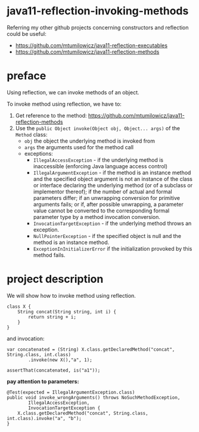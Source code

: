 # java11-reflection-invoking-methods

Referring my other github projects concerning constructors and
reflection could be useful:
* https://github.com/mtumilowicz/java11-reflection-executables
* https://github.com/mtumilowicz/java11-reflection-methods

# preface
Using reflection, we can invoke methods of an object.

To invoke method using reflection, we have to:
1. Get reference to the method: https://github.com/mtumilowicz/java11-reflection-methods
1. Use the `public Object invoke(Object obj, Object... args)` of the `Method` class:
    * `obj` the object the underlying method is invoked from
    * `args` the arguments used for the method call
    * exceptions:
        * `IllegalAccessException` - if the underlying
          method is inaccessible (enforcing Java language 
          access control)
        * `IllegalArgumentException` - if the method is an
          instance method and the specified object argument
          is not an instance of the class or interface
          declaring the underlying method (or of a subclass
          or implementor thereof); if the number of actual
          and formal parameters differ; if an unwrapping
          conversion for primitive arguments fails; or if,
          after possible unwrapping, a parameter value
          cannot be converted to the corresponding formal
          parameter type by a method invocation conversion.
        * `InvocationTargetException` - if the underlying method
          throws an exception.
        * `NullPointerException` - if the specified object is null
          and the method is an instance method.
        * `ExceptionInInitializerError` if the initialization
          provoked by this method fails.
          
# project description
We will show how to invoke method using reflection.
```
class X {
    String concat(String string, int i) {
        return string + i;
    }
}
```
and invocation:
```
var concatenated = (String) X.class.getDeclaredMethod("concat", String.class, int.class)
        .invoke(new X(),"a", 1);

assertThat(concatenated, is("a1"));
```
**pay attention to parameters:**
```
@Test(expected = IllegalArgumentException.class)
public void invoke_wrongArguments() throws NoSuchMethodException,
        IllegalAccessException,
        InvocationTargetException {
    X.class.getDeclaredMethod("concat", String.class, int.class).invoke("a", "b");
}
```